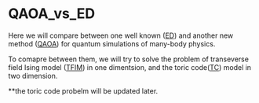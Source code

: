 # QAOA_vs_ED
Here we will compare between one well known ([ED](https://en.wikipedia.org/wiki/Exact_diagonalization)) and another new method ([QAOA](https://en.wikipedia.org/wiki/Quantum_optimization_algorithms#Quantum_approximate_optimization_algorithm)) for quantum simulations of many-body physics.

To comapre between them, we will try to solve the problem of transeverse field Ising model ([TFIM](https://en.wikipedia.org/wiki/Transverse-field_Ising_model)) in one dimentsion, and the toric code([TC](https://en.wikipedia.org/wiki/Toric_code)) model in two dimension.

**the toric code probelm will be updated later.
